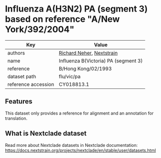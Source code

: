 # Influenza A(H3N2) PA (segment 3) based on reference "A/New York/392/2004"

| Key                  | Value                |
| -------------------- | -------------------- |
| authors                | [Richard Neher](https://neherlab.org), [Nextstrain](https://nextstrain.org)                         |
| name                 | Influenza B(Victoria) PA (segment 3)                    |
| reference            | B/Hong Kong/02/1993                    |
| dataset path         | flu/vic/pa                     |
| reference accession  | CY018813.1   |

## Features
This dataset only provides a reference for alignment and an annotation for translation.

## What is Nextclade dataset

Read more about Nextclade datasets in Nextclade documentation: https://docs.nextstrain.org/projects/nextclade/en/stable/user/datasets.html
